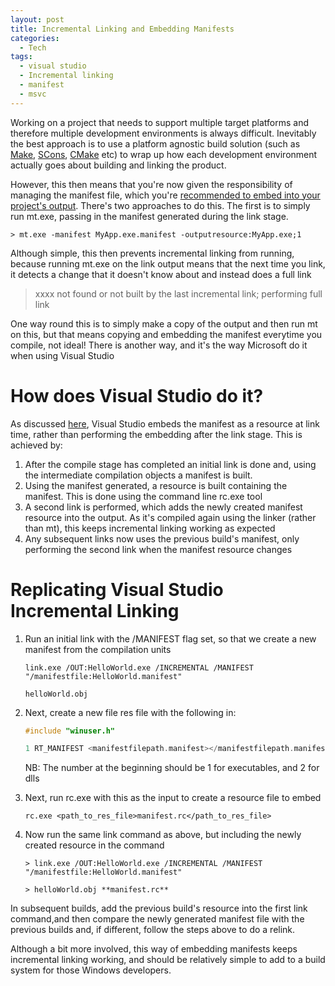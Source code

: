 ```yaml
---
layout: post
title: Incremental Linking and Embedding Manifests
categories:
  - Tech
tags:
  - visual studio
  - Incremental linking
  - manifest
  - msvc
---
```


Working on a project that needs to support multiple target platforms and
therefore multiple development environments is always difficult. Inevitably the
best approach is to use a platform agnostic build solution (such as
[Make](http://www.gnu.org/software/make/), [SCons](http://www.scons.org/),
[CMake](http://www.cmake.org/) etc) to wrap up how each development environment
actually goes about building and linking the product.

However, this then means that you're now given the responsibility of managing
the manifest file, which you're
[recommended to embed into your project's output](http://msdn.microsoft.com/en-us/library/ms235591%28v=vs.80%29.aspx).
There's two approaches to do this. The first is to simply run mt.exe, passing in
the manifest generated during the link stage.

<!--more-->

```
> mt.exe -manifest MyApp.exe.manifest -outputresource:MyApp.exe;1
```

Although simple, this then prevents incremental linking from running, because
running mt.exe on the link output means that the next time you link, it detects
a change that it doesn't know about and instead does a full link

> xxxx not found or not built by the last incremental link; performing full link

One way round this is to simply make a copy of the output and then run mt on
this, but that means copying and embedding the manifest everytime you compile,
not ideal! There is another way, and it's the way Microsoft do it when using
Visual Studio

# How does Visual Studio do it?

As discussed
[here](http://msdn.microsoft.com/en-us/library/ms235229%28v=vs.80%29.aspx),
Visual Studio embeds the manifest as a resource at link time, rather than
performing the embedding after the link stage. This is achieved by:

1. After the compile stage has completed an initial link is done and, using the
   intermediate compilation objects a manifest is built.
1. Using the manifest generated, a resource is built containing the manifest.
   This is done using the command line rc.exe tool
1. A second link is performed, which adds the newly created manifest resource
   into the output. As it's compiled again using the linker (rather than mt),
   this keeps incremental linking working as expected
1. Any subsequent links now uses the previous build's manifest, only performing
   the second link when the manifest resource changes

# Replicating Visual Studio Incremental Linking

1. Run an initial link with the /MANIFEST flag set, so that we create a new
   manifest from the compilation units

   ```
   link.exe /OUT:HelloWorld.exe /INCREMENTAL /MANIFEST "/manifestfile:HelloWorld.manifest"  

   helloWorld.obj
   ```

1. Next, create a new file res file with the following in:

   ```c
   #include "winuser.h"  

   1 RT_MANIFEST <manifestfilepath.manifest></manifestfilepath.manifest>
   ```

   NB: The number at the beginning should be 1 for executables, and 2 for dlls

1. Next, run rc.exe with this as the input to create a resource file to embed

   ```
   rc.exe <path_to_res_file>manifest.rc</path_to_res_file>
   ```

1. Now run the same link command as above, but including the newly created
   resource in the command

   ```
   > link.exe /OUT:HelloWorld.exe /INCREMENTAL /MANIFEST "/manifestfile:HelloWorld.manifest"  

   > helloWorld.obj **manifest.rc**
   ```

In subsequent builds, add the previous build's resource into the first link
command,and then compare the newly generated manifest file with the previous
builds and, if different, follow the steps above to do a relink.

Although a bit more involved, this way of embedding manifests keeps incremental
linking working, and should be relatively simple to add to a build system for
those Windows developers.
